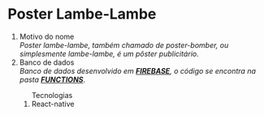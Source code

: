 <h1>Poster Lambe-Lambe</h1>
<ol>
  <li>Motivo do nome</li> 
  <i>Poster lambe-lambe, também chamado de poster-bomber, ou simplesmente lambe-lambe, é um pôster publicitário.</i></br>
  <li>Banco de dados</li>
  <i>Banco de dados desenvolvido em <b><a href="https://console.firebase.google.com/u/4/">FIREBASE</a></b>, o código se encontra na pasta <b><a href="https://github.com/Dms98Br/Poster-Lambe-lambe/tree/master/functions">FUNCTIONS</a></b></i>.
  <ol>Tecnologias</>
  <li>React-native</li>
  </ol>
</ol>


